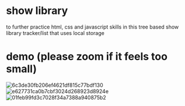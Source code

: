# show library
to further practice html, css and javascript skills in this tree based show library tracker/list that uses local storage
# demo (please zoom if it feels too small)
![6c3de30fb206ef4621df815c77bdf130](https://github.com/tylernsocial/show-book-library/assets/127630141/7a476aed-c1c7-4964-8539-ffa8f22fee21)
![e627731ca0b7cbf3024d268923d8924e](https://github.com/tylernsocial/show-book-library/assets/127630141/cfc8494e-b5f0-4a60-92eb-5bf8964b698d)
![01feb99fd3c7028f34a7388a940875b2](https://github.com/tylernsocial/show-book-library/assets/127630141/fb183b56-224b-48ca-9035-065720c5449e)
